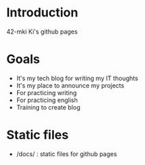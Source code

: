 # Introduction

42-mki Ki's github pages

# Goals

- It's my tech blog for writing my IT thoughts
- It's my place to announce my projects
- For practicing writing
- For practicing english
- Training to create blog

# Static files

- /docs/ : static files for github pages
